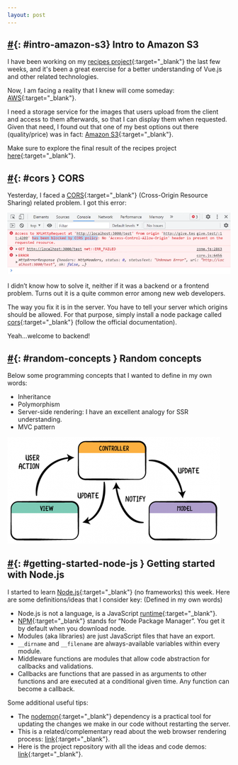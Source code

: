 ```yaml
---
layout: post
---
```


## [#](#intro-amazon-s3){: #intro-amazon-s3} Intro to Amazon S3

I have been working on my [recipes project](https://github.com/sebasmoles/recipes-web-app){:target="\_blank"} the last few weeks, and it's been a great exercise for a better understanding of Vue.js and other related technologies.

Now, I am facing a reality that I knew will come someday: [AWS](https://aws.amazon.com/){:target="\_blank"}.

I need a storage service for the images that users upload from the client and access to them afterwards, so that I can display them when requested. Given that need, I found out that one of my best options out there (quality/price) was in fact: [Amazon S3](https://aws.amazon.com/s3/){:target="\_blank"}.

Make sure to explore the final result of the recipes project [here](https://recipes-web-app-project.herokuapp.com/){:target="\_blank"}.

## [#](#cors){: #cors } CORS

Yesterday, I faced a [CORS](https://en.wikipedia.org/wiki/Cross-origin_resource_sharing){:target="\_blank"} (Cross-Origin Resource Sharing) related problem. I got this error:

![CORS ScreenShot](assets/images/december-2021/Screen_Shot_2022-01-03_at_7.26.14_PM.png)

I didn’t know how to solve it, neither if it was a backend or a frontend problem. Turns out it is a quite common error among new web developers.

The way you fix it is in the server. You have to tell your server which origins should be allowed. For that purpose, simply install a node package called [cors](https://www.npmjs.com/package/cors){:target="\_blank"} (follow the official documentation).

Yeah…welcome to backend!

## [#](#random-concepts){: #random-concepts } Random concepts

Below some programming concepts that I wanted to define in my own words:

-   Inheritance
-   Polymorphism
-   Server-side rendering: I have an excellent analogy for SSR understanding.
-   MVC pattern

![MVC Pattern](assets/images/december-2021/mvc.png)

## [#](#getting-started-node-js){: #getting-started-node-js } Getting started with Node.js

I started to learn [Node.js](https://nodejs.org/en/){:target="\_blank"} (no frameworks) this week. Here are some definitions/ideas that I consider key: (Defined in my own words)

-   Node.js is not a language, is a JavaScript [runtime](https://en.wikipedia.org/wiki/Runtime_system){:target="\_blank"}.
-   [NPM](https://www.npmjs.com/){:target="\_blank"} stands for “Node Package Manager”. You get it by default when you download node.
-   Modules (aka libraries) are just JavaScript files that have an export.
-   `__dirname` and `__filename` are always-available variables within every module.
-   Middleware functions are modules that allow code abstraction for callbacks and validations.
-   Callbacks are functions that are passed in as arguments to other functions and are executed at a conditional given time. Any function can become a callback.

Some additional useful tips:

-   The [nodemon](https://www.npmjs.com/package/nodemon){:target="\_blank"} dependency is a practical tool for updating the changes we make in our code without restarting the server.
-   This is a related/complementary read about the web browser rendering process: [link](https://medium.com/jspoint/how-the-browser-renders-a-web-page-dom-cssom-and-rendering-df10531c9969){:target="\_blank"}.
-   Here is the project repository with all the ideas and code demos: [link](https://github.com/sebasmoles/node-basics){:target="\_blank"}.
